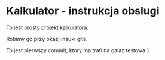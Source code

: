 # Kalkulator - instrukcja obslugi

To jest prosty projekt kalkulatora.

Robimy go przy okazji nauki gita.

To jest pierwszy commit, ktory ma trafi na galaz testowa 1.
